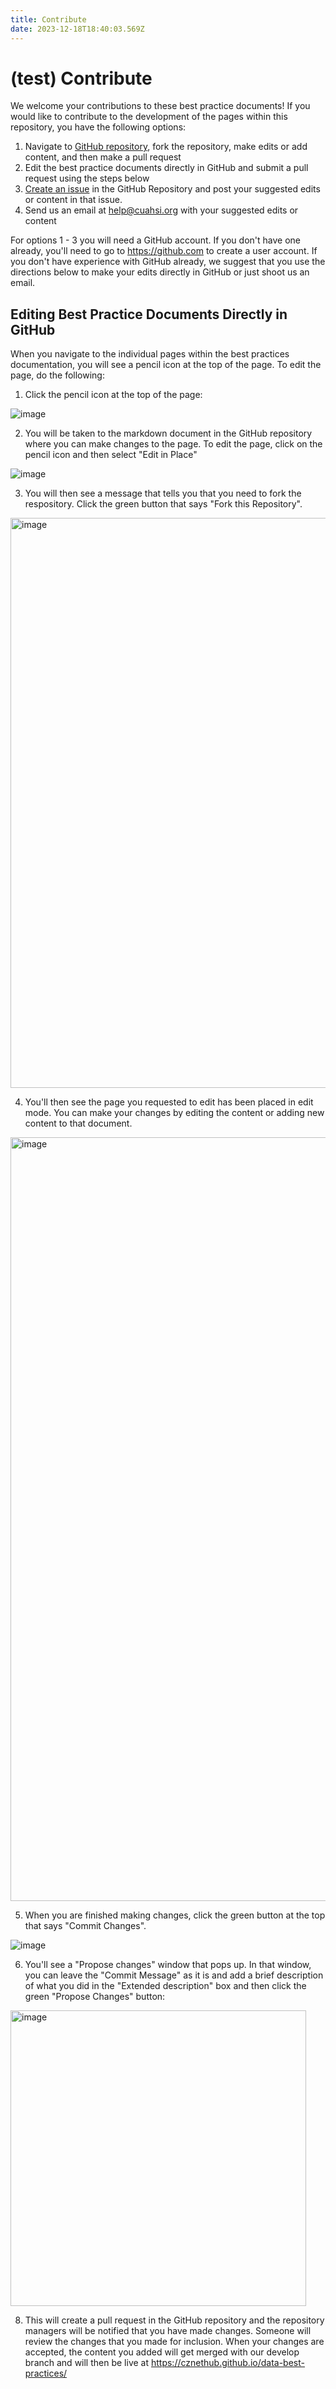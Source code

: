 ```yaml
---
title: Contribute
date: 2023-12-18T18:40:03.569Z
---
```

# (test) Contribute

We welcome your contributions to these best practice documents! If you would like to contribute to the development of the pages within this repository, you have the following options:

1. Navigate to [GitHub repository](https://github.com/cznethub/data-best-practices), fork the repository, make edits or add content, and then make a pull request
2. Edit the best practice documents directly in GitHub and submit a pull request using the steps below
3. [Create an issue](https://github.com/cznethub/data-best-practices/issues) in the GitHub Repository and post your suggested edits or content in that issue.
4. Send us an email at [help@cuahsi.org](mailto:help@cuahsi.org) with your suggested edits or content

For options 1 - 3 you will need a GitHub account. If you don't have one already, you'll need to go to <https://github.com> to create a user account. If you don't have experience with GitHub already, we suggest that you use the directions below to make your edits directly in GitHub or just shoot us an email.

## Editing Best Practice Documents Directly in GitHub

When you navigate to the individual pages within the best practices documentation, you will see a pencil icon at the top of the page. To edit the page, do the following:
<br/>

1. Click the pencil icon at the top of the page:

![image](https://github.com/cznethub/data-best-practices/assets/3485902/e08592d3-2b32-4024-ae27-67692ee9440d)

2. You will be taken to the markdown document in the GitHub repository where you can make changes to the page. To edit the page, click on the pencil icon and then select "Edit in Place"

![image](https://github.com/cznethub/data-best-practices/assets/3485902/3eaba2b2-7784-4357-84c8-8abbe6293bed)

3. You will then see a message that tells you that you need to fork the respository. Click the green button that says "Fork this Repository".

<img width="912" alt="image" src="https://github.com/cznethub/data-best-practices/assets/3485902/3af9c5d3-e2fd-4149-b33f-ce4a8f521376">

4. You'll then see the page you requested to edit has been placed in edit mode. You can make your changes by editing the content or adding new content to that document.

<img width="1222" alt="image" src="https://github.com/cznethub/data-best-practices/assets/3485902/054d7d56-c6e1-444c-877d-5cbdfd882278">

5. When you are finished making changes, click the green button at the top that says "Commit Changes".

![image](https://github.com/cznethub/data-best-practices/assets/3485902/e11ef677-c752-4a0e-b3b2-92b72573d3db)

6. You'll see a "Propose changes" window that pops up. In that window, you can leave the "Commit Message" as it is and add a brief description of what you did in the "Extended description" box and then click the green "Propose Changes" button:

<img width="473" alt="image" src="https://github.com/cznethub/data-best-practices/assets/3485902/e6baf013-4569-42aa-9b72-cac39c4e1f56">

8. This will create a pull request in the GitHub repository and the repository managers will be notified that you have made changes. Someone will review the changes that you made for inclusion. When your changes are accepted, the content you added will get merged with our develop branch and will then be live at <https://cznethub.github.io/data-best-practices/>